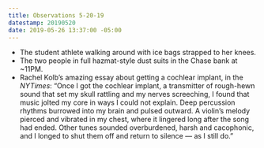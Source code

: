 ```yaml
---
title: Observations 5-20-19
datestamp: 20190520
date: 2019-05-26 13:37:00 -05:00
---
```


- The student athlete walking around with ice bags strapped to her knees.
- The two people in full hazmat-style dust suits in the Chase bank at ~11PM.
- Rachel Kolb’s amazing essay about getting a cochlear implant, in the *NYTimes*: “Once I got the cochlear implant, a transmitter of rough-hewn sound that set my skull rattling and my nerves screeching, I found that music jolted my core in ways I could not explain. Deep percussion rhythms burrowed into my brain and pulsed outward. A violin’s melody pierced and vibrated in my chest, where it lingered long after the song had ended. Other tunes sounded overburdened, harsh and cacophonic, and I longed to shut them off and return to silence — as I still do.”
